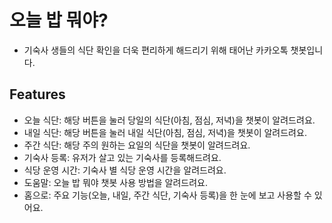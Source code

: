 # 오늘 밥 뭐야?

- 기숙사 생들의 식단 확인을 더욱 편리하게 해드리기 위해 태어난 카카오톡 챗봇입니다.

## Features

- 오늘 식단: 해당 버튼을 눌러 당일의 식단(아침, 점심, 저녁)을 챗봇이 알려드려요.
- 내일 식단: 해당 버튼을 눌러 내일 식단(아침, 점심, 저녁)을 챗봇이 알려드려요.
- 주간 식단: 해당 주의 원하는 요일의 식단을 챗봇이 알려드려요.
- 기숙사 등록: 유저가 살고 있는 기숙사를 등록해드려요.
- 식당 운영 시간: 기숙사 별 식당 운영 시간을 알려드려요.
- 도움말: 오늘 밥 뭐야 챗봇 사용 방법을 알려드려요.
- 홈으로: 주요 기능(오늘, 내일, 주간 식단, 기숙사 등록)을 한 눈에 보고 사용할 수 있어요.
